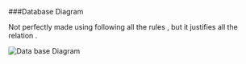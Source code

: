 ###Database Diagram 

Not perfectly made using following all the rules , but it justifies all the relation .

![Data base Diagram](/assets/databases.png)